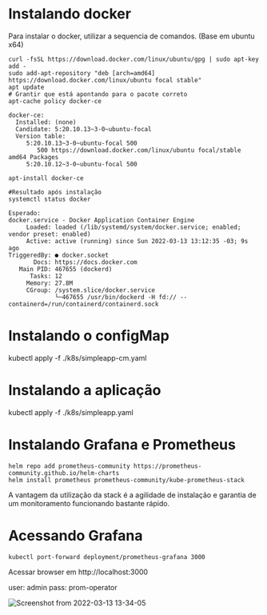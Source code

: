 # Instalando docker

Para instalar o docker, utilizar a sequencia de comandos. (Base em ubuntu x64)

```
curl -fsSL https://download.docker.com/linux/ubuntu/gpg | sudo apt-key add -
sudo add-apt-repository "deb [arch=amd64] https://download.docker.com/linux/ubuntu focal stable"
apt update
# Grantir que está apontando para o pacote correto
apt-cache policy docker-ce

docker-ce:
  Installed: (none)
  Candidate: 5:20.10.13~3-0~ubuntu-focal
  Version table:
     5:20.10.13~3-0~ubuntu-focal 500
        500 https://download.docker.com/linux/ubuntu focal/stable amd64 Packages
     5:20.10.12~3-0~ubuntu-focal 500

apt-install docker-ce

#Resultado após instalação
systemctl status docker

Esperado:
docker.service - Docker Application Container Engine
     Loaded: loaded (/lib/systemd/system/docker.service; enabled; vendor preset: enabled)
     Active: active (running) since Sun 2022-03-13 13:12:35 -03; 9s ago
TriggeredBy: ● docker.socket
       Docs: https://docs.docker.com
   Main PID: 467655 (dockerd)
      Tasks: 12
     Memory: 27.8M
     CGroup: /system.slice/docker.service
             └─467655 /usr/bin/dockerd -H fd:// --containerd=/run/containerd/containerd.sock
```

# Instalando o configMap
kubectl apply -f ./k8s/simpleapp-cm.yaml

# Instalando a aplicação
kubectl apply -f ./k8s/simpleapp.yaml

# Instalando Grafana e Prometheus
```
helm repo add prometheus-community https://prometheus-community.github.io/helm-charts
helm install prometheus prometheus-community/kube-prometheus-stack
```

A vantagem da utilização da stack é a agilidade de instalação e garantia de um monitoramento funcionando bastante rápido.

# Acessando Grafana
```
kubectl port-forward deployment/prometheus-grafana 3000
```

Acessar browser em http://localhost:3000

user: admin
pass: prom-operator

![Screenshot from 2022-03-13 13-34-05](https://user-images.githubusercontent.com/88778728/158069887-fd3fab07-0505-4b8a-81bc-65b54d66984c.png)
